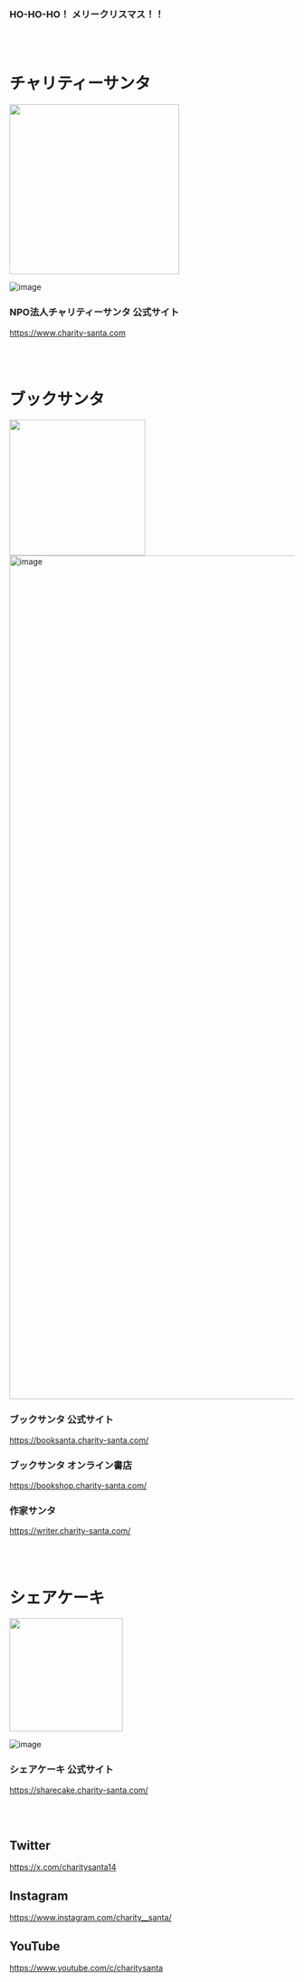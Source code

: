 ### HO-HO-HO！ メリークリスマス！！

<br><br>

# チャリティーサンタ

<img src="https://github.com/user-attachments/assets/cce43b37-5601-4459-9a3b-79abb6d83bd5" width="300">

![image](https://github.com/user-attachments/assets/42bdbbb5-0faa-45fa-a4fc-368e50276fdb)


### NPO法人チャリティーサンタ 公式サイト

https://www.charity-santa.com

<br><br>

# ブックサンタ

<img src="https://github.com/user-attachments/assets/ed8a150d-8076-4bc7-8249-d394728917fd" width="240">

<img width="1490" alt="image" src="https://github.com/user-attachments/assets/62b18e59-c1f2-47fa-ab71-87c84318b504" />

### ブックサンタ 公式サイト

https://booksanta.charity-santa.com/

### ブックサンタ オンライン書店

https://bookshop.charity-santa.com/

### 作家サンタ

https://writer.charity-santa.com/

<br><br>

# シェアケーキ

<img src="https://github.com/user-attachments/assets/a9632353-72e1-472c-bc3f-3a66571b4dbc" width="200">

![image](https://github.com/user-attachments/assets/0b767e97-b647-4a8a-8da7-1cc9e24cc126)

### シェアケーキ 公式サイト

https://sharecake.charity-santa.com/

<br><br>

## Twitter

https://x.com/charitysanta14

## Instagram

https://www.instagram.com/charity__santa/

## YouTube
https://www.youtube.com/c/charitysanta
